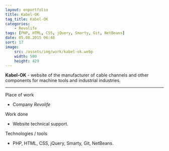 ```yaml
---
layout: enportfolio
title: Kabel-OK
tag_title: Kabel-OK
categories:
    - Revolife
tags: [PHP, HTML, CSS, jQuery, Smarty, Git, NetBeans]
date: 05.08.2015 06:48
sort: 17
image: 
    src: /assets/img/work/kabel-ok.webp 
    width: 500
    height: 429
---
```


**Kabel-OK** - website of the manufacturer of cable channels and other components for machine tools and industrial industries.

---

Place of work

* Company _Revolife_

Work done

* Website technical support.

Technologies / tools

* PHP, HTML, CSS, jQuery, Smarty, Git, NetBeans.

